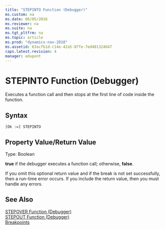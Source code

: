 ```yaml
---
title: "STEPINTO Function (Debugger)"
ms.custom: na
ms.date: 06/05/2016
ms.reviewer: na
ms.suite: na
ms.tgt_pltfrm: na
ms.topic: article
ms.prod: "dynamics-nav-2018"
ms.assetid: 63acfb1d-c14e-42a5-87fe-7ed401324647
caps.latest.revision: 4
manager: edupont
---
```

# STEPINTO Function (Debugger)
Executes a function call and then stops at the first line of code inside the function.  
  
## Syntax  
  
```  
[Ok :=] STEPINTO   
```  
  
## Property Value/Return Value  
 Type: Boolean  
  
 **true** if the debugger executes a function call; otherwise, **false**.  
  
 If you omit this optional return value and if the break is not set successfully, then a run-time error occurs. If you include the return value, then you must handle any errors.  
  
## See Also  
 [STEPOVER Function \(Debugger\)](STEPOVER-Function--Debugger-.md)   
 [STEPOUT Function \(Debugger\)](STEPOUT-Function--Debugger-.md)   
 [Breakpoints](Breakpoints.md)